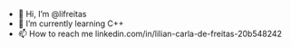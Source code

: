 - 👋 Hi, I’m @lifreitas
- 🌱 I’m currently learning C++
- 📫 How to reach me linkedin.com/in/lilian-carla-de-freitas-20b548242

<!---
lifreitas/lifreitas is a ✨ special ✨ repository because its `README.md` (this file) appears on your GitHub profile.
You can click the Preview link to take a look at your changes.
--->
